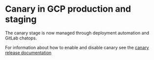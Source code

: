 # Canary in GCP production and staging

The canary stage is now managed through deployment automation and GitLab chatops.

For information about how to enable and disable canary see the [canary release documentation](https://gitlab.com/gitlab-org/release/docs/blob/master/general/deploy/canary.md)

